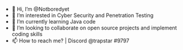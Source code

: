 - 👋 Hi, I’m @Notboredyet
- 👀 I’m interested in Cyber Security and Penetration Testing
- 🌱 I’m currently learning Java code
- 💞️ I’m looking to collaborate on open source projects and implement coding skills
- 📫 How to reach me? | Discord @trapstar #9797

<!---
Notboredyet/Notboredyet is a ✨ special ✨ repository because its `README.md` (this file) appears on your GitHub profile.
You can click the Preview link to take a look at your changes.
--->
